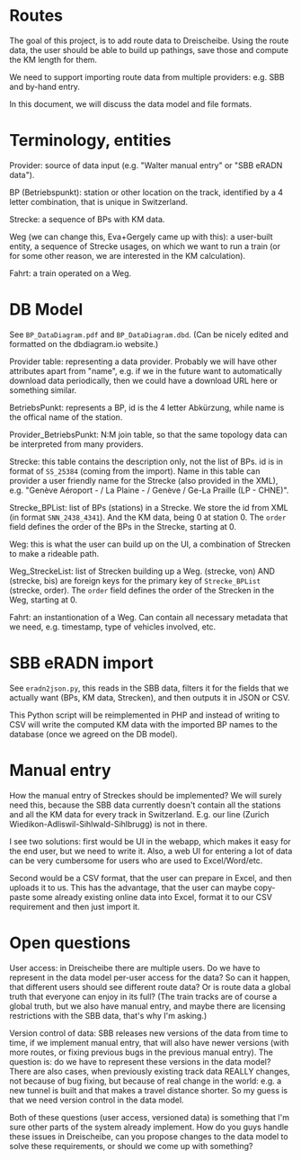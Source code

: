 # Routes

The goal of this project, is to add route data to Dreischeibe.  Using
the route data, the user should be able to build up pathings, save
those and compute the KM length for them.

We need to support importing route data from multiple providers:
e.g. SBB and by-hand entry.

In this document, we will discuss the data model and file formats.

# Terminology, entities

Provider: source of data input (e.g. "Walter manual entry" or "SBB
eRADN data").

BP (Betriebspunkt): station or other location on the track,
identified by a 4 letter combination, that is unique in Switzerland.

Strecke: a sequence of BPs with KM data.

Weg (we can change this, Eva+Gergely came up with this): a user-built
entity, a sequence of Strecke usages, on which we want to run a train
(or for some other reason, we are interested in the KM calculation).

Fahrt: a train operated on a Weg.

# DB Model

See `BP_DataDiagram.pdf` and `BP_DataDiagram.dbd`.  (Can be nicely
edited and formatted on the dbdiagram.io website.)

Provider table: representing a data provider.  Probably we will have
other attributes apart from "name", e.g. if we in the future want to
automatically download data periodically, then we could have a
download URL here or something similar.

BetriebsPunkt: represents a BP, id is the 4 letter Abkürzung, while
name is the offical name of the station.

Provider_BetriebsPunkt: N:M join table, so that the same topology data
can be interpreted from many providers.

Strecke: this table contains the description only, not the list of
BPs.  id is in format of `SS_25384` (coming from the import).  Name in
this table can provider a user friendly name for the Strecke (also
provided in the XML), e.g. "Genève Aéroport - / La Plaine - / Genève /
Ge-La Praille (LP - CHNE)".

Strecke_BPList: list of BPs (stations) in a Strecke.  We store the id
from XML (in format `SNN_2438_4341`).  And the KM data, being 0 at
station 0.  The `order` field defines the order of the BPs in the
Strecke, starting at 0.

Weg: this is what the user can build up on the UI, a combination of
Strecken to make a rideable path.

Weg_StreckeList: list of Strecken building up a Weg.  (strecke, von)
AND (strecke, bis) are foreign keys for the primary key of
`Strecke_BPList` (strecke, order).  The `order` field defines the
order of the Strecken in the Weg, starting at 0.

Fahrt: an instantionation of a Weg.  Can contain all necessary
metadata that we need, e.g. timestamp, type of vehicles involved, etc.

# SBB eRADN import

See `eradn2json.py`, this reads in the SBB data, filters it for the
fields that we actually want (BPs, KM data, Strecken), and then
outputs it in JSON or CSV.

This Python script will be reimplemented in PHP and instead of writing
to CSV will write the computed KM data with the imported BP names to
the database (once we agreed on the DB model).

# Manual entry

How the manual entry of Streckes should be implemented?  We will
surely need this, because the SBB data currently doesn't contain all
the stations and all the KM data for every track in Switzerland.
E.g. our line (Zurich Wiedikon-Adliswil-Sihlwald-Sihlbrugg) is not
in there.

I see two solutions: first would be UI in the webapp, which makes it
easy for the end user, but we need to write it.  Also, a web UI for
entering a lot of data can be very cumbersome for users who are used
to Excel/Word/etc.

Second would be a CSV format, that the user can prepare in Excel, and
then uploads it to us.  This has the advantage, that the user can
maybe copy-paste some already existing online data into Excel, format
it to our CSV requirement and then just import it.

# Open questions

User access: in Dreischeibe there are multiple users.  Do we have to
represent in the data model per-user access for the data?  So can it
happen, that different users should see different route data?  Or is
route data a global truth that everyone can enjoy in its full?  (The
train tracks are of course a global truth, but we also have manual
entry, and maybe there are licensing restrictions with the SBB data,
that's why I'm asking.)

Version control of data: SBB releases new versions of the data from
time to time, if we implement manual entry, that will also have newer
versions (with more routes, or fixing previous bugs in the previous
manual entry).  The question is: do we have to represent these
versions in the data model?  There are also cases, when previously
existing track data REALLY changes, not because of bug fixing, but
because of real change in the world: e.g. a new tunnel is built and
that makes a travel distance shorter.  So my guess is that we need
version control in the data model.

Both of these questions (user access, versioned data) is something
that I'm sure other parts of the system already implement.  How do you
guys handle these issues in Dreischeibe, can you propose changes to
the data model to solve these requirements, or should we come up with
something?
